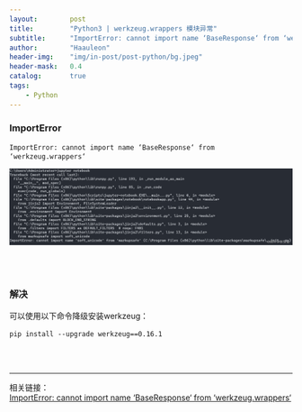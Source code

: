 ```yaml
---
layout:        post
title:         "Python3 | werkzeug.wrappers 模块异常"
subtitle:      "ImportError: cannot import name ‘BaseResponse‘ from ‘werkzeug.wrappers‘"
author:        "Haauleon"
header-img:    "img/in-post/post-python/bg.jpeg"
header-mask:   0.4
catalog:       true
tags:
    - Python
---
```


### ImportError
```
ImportError: cannot import name ‘BaseResponse‘ from ‘werkzeug.wrappers‘
```

![](\img\in-post\post-python\2023-04-25-python-werkzeug-1.png)      
<!-- ![](https://img-blog.csdnimg.cn/1a9ba32efed54f73985945fe98bc0a9f.png?x-oss-process=image/watermark,type_d3F5LXplbmhlaQ,shadow_50,text_Q1NETiBA5byg5a6J6YeR,size_20,color_FFFFFF,t_70,g_se,x_16) -->


<br>
<br>

### 解决  
可以使用以下命令降级安装werkzeug：    
```
pip install --upgrade werkzeug==0.16.1
```

<br>
<br>

---

相关链接：    
[ImportError: cannot import name ‘BaseResponse‘ from ‘werkzeug.wrappers‘](https://blog.csdn.net/m0_51973071/article/details/124111746)